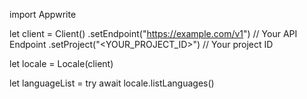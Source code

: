 import Appwrite

let client = Client()
    .setEndpoint("https://example.com/v1") // Your API Endpoint
    .setProject("<YOUR_PROJECT_ID>") // Your project ID

let locale = Locale(client)

let languageList = try await locale.listLanguages()

